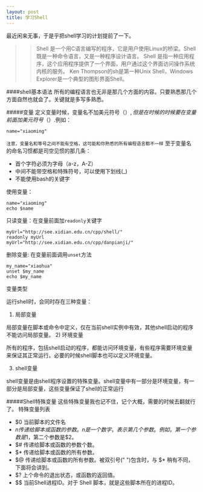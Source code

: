 ```yaml
---
layout: post
title: 学习Shell
---
```


最近闲来无事，于是乎把shell学习的计划提前了一下。

>> Shell 是一个用C语言编写的程序，它是用户使用Linux的桥梁。Shell既是一种命令语言，又是一种程序设计语言。
Shell 是指一种应用程序，这个应用程序提供了一个界面，用户通过这个界面访问操作系统内核的服务。
Ken Thompson的sh是第一种Unix Shell，Windows Explorer是一个典型的图形界面Shell。

####shell基本语法
所有的编程语言也无非是那几个方面的内容。只要熟悉那几个方面自然也就会了。关键就是多写多熟悉。

#####变量
定义变量时候，变量名不加美元符号（$）,但是在时候的时候要在变量前面加美元符号（$）.例如：

```shell
name="xiaoming"
```
`注意，变量名和等号之间不能有空格，这可能和你熟悉的所有编程语言都不一样`
至于变量名的命名习惯都是司空见惯的那几条：

* 首个字符必须为字母（a-z，A-Z）
* 中间不能带空格和特殊符号，可以使用下划线(_)
* 不能使用bash的关键字

使用变量：

```shell
name="xiaoming"
echo $name
```

只读变量：在变量前面加`readonly`关键字

```shell
myUrl="http://see.xidian.edu.cn/cpp/shell/"
readonly myUrl
myUrl="http://see.xidian.edu.cn/cpp/danpianji/"
```

删除变量: 在变量前面调用`unset`方法

```shell
my_name="xiaohua"
unset $my_name
echo $my_name
```

变量类型

运行shell时，会同时存在三种变量：	

1) 局部变量

局部变量在脚本或命令中定义，仅在当前shell实例中有效，其他shell启动的程序不能访问局部变量。
2) 环境变量

所有的程序，包括shell启动的程序，都能访问环境变量，有些程序需要环境变量来保证其正常运行。必要的时候shell脚本也可以定义环境变量。	

3) shell变量

shell变量是由shell程序设置的特殊变量。shell变量中有一部分是环境变量，有一部分是局部变量，这些变量保证了shell的正常运行

#####Shell特殊变量
这些特殊变量我也记不住，记个大概，需要的时候去翻就行了。
特殊变量列表

* $0	当前脚本的文件名
* $n	传递给脚本或函数的参数。n 是一个数字，表示第几个参数。例如，第一个参数是$1，第二个参数是$2。
* $#	传递给脚本或函数的参数个数。
* $*	传递给脚本或函数的所有参数。
* $@	传递给脚本或函数的所有参数。被双引号(" ")包含时，与 $* 稍有不同，下面将会讲到。
* $?	上个命令的退出状态，或函数的返回值。
* $$	当前Shell进程ID。对于 Shell 脚本，就是这些脚本所在的进程ID。

